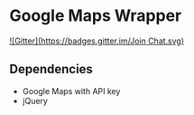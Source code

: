 Google Maps Wrapper
===================
[![Gitter](https://badges.gitter.im/Join Chat.svg)](https://gitter.im/Haraldson/GMW?utm_source=badge&utm_medium=badge&utm_campaign=pr-badge&utm_content=badge)

## Dependencies
* Google Maps with API key
* jQuery
